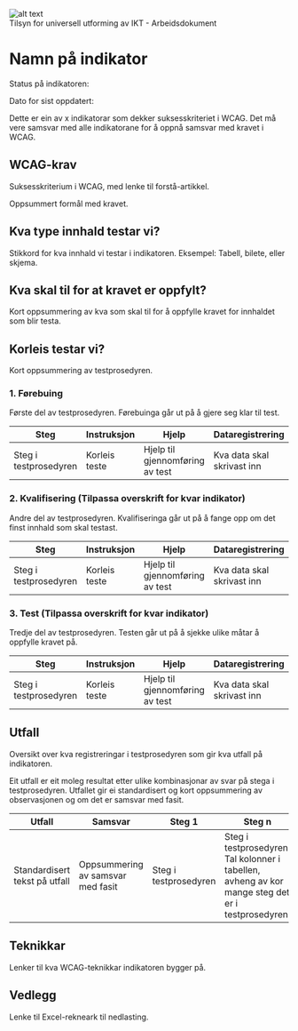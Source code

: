 ![alt text](https://www.difi.no/_style/design/difi3/img/difi-logo.png "Difi logo")  
Tilsyn for universell utforming av IKT - Arbeidsdokument
# Namn  på indikator
Status på indikatoren:

Dato for sist oppdatert:

Dette er ein av x indikatorar som dekker suksesskriteriet i WCAG. Det må vere samsvar med alle indikatorane for å oppnå samsvar med kravet i WCAG.

## WCAG-krav
Suksesskriterium i WCAG, med lenke til forstå-artikkel.

Oppsummert formål med kravet.

## Kva type innhald testar vi?
Stikkord for kva innhald vi testar i indikatoren. Eksempel: Tabell, bilete, eller skjema.

## Kva skal til for at kravet er oppfylt?
Kort oppsummering av kva som skal til for å oppfylle kravet for innhaldet som blir testa.

## Korleis testar vi?
Kort oppsummering av testprosedyren.

### 1. Førebuing
Første del av testprosedyren. Førebuinga går ut på å gjere seg klar til test.

| Steg | Instruksjon | Hjelp | Dataregistrering
|------|-------------|-------|-----------------
| Steg i testprosedyren | Korleis teste | Hjelp til gjennomføring av test | Kva data skal skrivast inn

### 2. Kvalifisering (Tilpassa overskrift for kvar indikator)
Andre del av testprosedyren. Kvalifiseringa går ut på å fange opp om det finst innhald som skal testast.

| Steg | Instruksjon | Hjelp | Dataregistrering | Kilde
|------|-------------|-------|----------------- |------
| Steg i testprosedyren | Korleis teste | Hjelp til gjennomføring av test | Kva data skal skrivast inn | Henvisning til WCAG

### 3. Test (Tilpassa overskrift for kvar indikator)
Tredje del av testprosedyren. Testen går ut på å sjekke ulike måtar å oppfylle kravet på.

| Steg | Instruksjon | Hjelp | Dataregistrering | Kilde
|------|-------------|-------|----------------- |------
| Steg i testprosedyren | Korleis teste | Hjelp til gjennomføring av test | Kva data skal skrivast inn | Henvisning til WCAG

## Utfall
Oversikt over kva registreringar i testprosedyren som gir kva utfall på indikatoren.

Eit utfall er eit moleg resultat etter ulike kombinasjonar av svar på stega i testprosedyren. Utfallet gir ei standardisert og kort oppsummering av observasjonen og om det er samsvar med fasit.

| Utfall | Samsvar | Steg 1 | Steg n
|------|-------------|-------|-----------------
| Standardisert tekst på utfall | Oppsummering av samsvar med fasit | Steg i testprosedyren | Steg i testprosedyren. Tal kolonner i tabellen, avheng av kor mange steg det er i testprosedyren

## Teknikkar
Lenker til kva WCAG-teknikkar indikatoren bygger på.

## Vedlegg
Lenke til Excel-rekneark til nedlasting.

